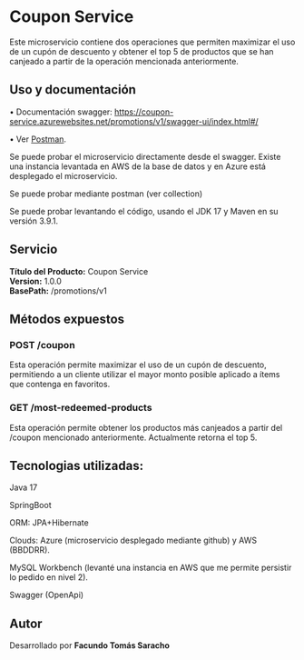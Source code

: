 # Coupon Service

Este microservicio contiene dos operaciones que permiten maximizar el uso de un cupón de descuento y obtener el top 5 de productos que se han canjeado a partir de la operación mencionada anteriormente.

## Uso y documentación

• Documentación swagger: 
https://coupon-service.azurewebsites.net/promotions/v1/swagger-ui/index.html#/  

• Ver [Postman](./tests/coupon-service-postmancollection.json).  

Se puede probar el microservicio directamente desde el swagger. Existe una instancia levantada en AWS de la base de datos y en Azure está desplegado el microservicio.

Se puede probar mediante postman (ver collection)

Se puede probar levantando el código, usando el JDK 17 y Maven en su versión 3.9.1.

## Servicio

**Título del Producto:** Coupon Service  
**Version:** 1.0.0     
**BasePath:** /promotions/v1  

## Métodos expuestos

### POST /coupon  

Esta operación permite maximizar el uso de un cupón de descuento, permitiendo a un cliente utilizar el mayor monto posible aplicado a ítems que contenga en favoritos.

### GET /most-redeemed-products

Esta operación permite obtener los productos más canjeados a partir del /coupon mencionado anteriormente. Actualmente retorna el top 5.

## Tecnologias utilizadas:

Java 17

SpringBoot

ORM: JPA+Hibernate

Clouds: Azure (microservicio desplegado mediante github) y AWS (BBDDRR).

MySQL Workbench (levanté una instancia en AWS que me permite persistir lo pedido en nivel 2).

Swagger (OpenApi)



## Autor  
  Desarrollado por **Facundo Tomás Saracho**  
